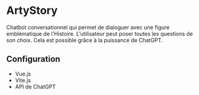 # ArtyStory

Chatbot conversationnel qui permet de dialoguer avec une figure emblématique de l'Histoire. L’utilisateur peut poser toutes les questions de son choix. Cela est possible grâce à la puissance de ChatGPT.

## Configuration
- Vue.js
- Vite.js
- API de ChatGPT